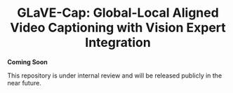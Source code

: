 <div align="center">

# GLaVE-Cap: Global-Local Aligned Video Captioning with Vision Expert Integration

</div>

**Coming Soon**  

This repository is under internal review and will be released publicly in the near future.
